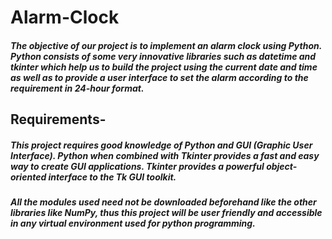 # Alarm-Clock

##### The objective of our project is to implement an alarm clock using Python. Python consists of some very innovative libraries such as datetime and tkinter which help us to build the project using the current date and time as well as to provide a user interface to set the alarm according to the requirement in 24-hour format.

## Requirements-

##### This project requires good knowledge of Python and GUI (Graphic User Interface). Python when combined with Tkinter provides a fast and easy way to create GUI applications. Tkinter provides a powerful object-oriented interface to the Tk GUI toolkit. 

##### All the modules used need not be downloaded beforehand like the other libraries like NumPy, thus this project will be user friendly and accessible in any virtual environment used for python programming.
